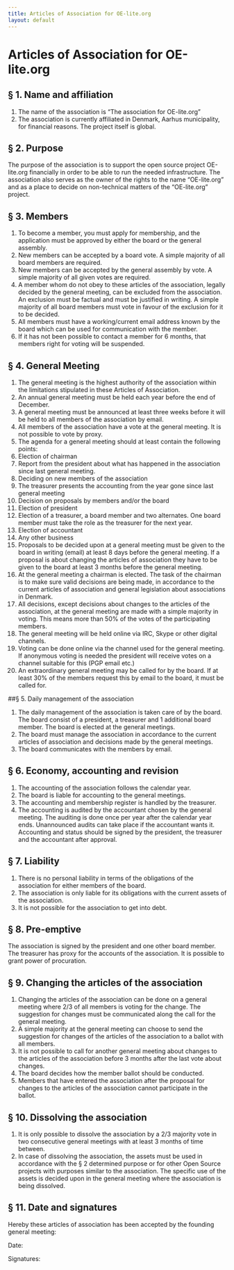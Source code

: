 ```yaml
---
title: Articles of Association for OE-lite.org
layout: default
---
```


# Articles of Association for OE-lite.org

## § 1. Name and affiliation

1. The name of the association is “The association for OE-lite.org”
2. The association is currently affiliated in Denmark, Aarhus municipality, for financial reasons. The project itself is global.

## § 2. Purpose

The purpose of the association is to support the open source project OE-lite.org financially in order to be able to run the needed infrastructure. The association also serves as the owner of the rights to the name “OE-lite.org” and as a place to decide on non-technical matters of the “OE-lite.org” project.

## § 3. Members

1. To become a member, you must apply for membership, and the application must be approved by either the board or the general assembly.
2. New members can be accepted by a board vote. A simple majority of all board members are required.
3. New members can be accepted by the general assembly by vote. A simple majority of all given votes are required.
4. A member whom do not obey to these articles of the association, legally decided by the general meeting, can be excluded from the association. An exclusion must be factual and must be justified in writing. A simple majority of all board members must vote in favour of the exclusion for it to be decided.
5. All members must have a working/current email address known by the board which can be used for communication with the member.
6. If it has not been possible to contact a member for 6 months, that members right for voting will be suspended.

## § 4. General Meeting

1. The general meeting is the highest authority of the association within the limitations stipulated in these Articles of Association. 
2. An annual general meeting must be held each year before the end of December.
3. A general meeting must be announced at least three weeks before it will be held to all members of the association by email.
4. All members of the association have a vote at the general meeting. It is not possible to vote by proxy.
5. The agenda for a general meeting should at least contain the following points:
  1. Election of chairman
  2. Report from the president about what has happened in the association since last general meeting.
  3. Deciding on new members of the association
  4. The treasurer presents the accounting from the year gone since last general meeting
  5. Decision on proposals by members and/or the board
  6. Election of president
  7. Election of a treasurer, a board member and two alternates. One board member must take the role as the treasurer for the next year.
  8. Election of accountant
  9. Any other business
6. Proposals to be decided upon at a general meeting must be given to the board in writing (email) at least 8 days before the general meeting. If a proposal is about changing the articles of association they have to be given to the board at least 3 months before the general meeting.
7. At the general meeting a chairman is elected. The task of the chairman is to make sure valid decisions are being made, in accordance to the current articles of association and general legislation about associations in Denmark.
8. All decisions, except decisions about changes to the articles of the association, at the general meeting are made with a simple majority in voting. This means more than 50% of the votes of the participating members.
9. The general meeting will be held online via IRC, Skype or other digital channels.
10. Voting can be done online via the channel used for the general meeting. If anonymous voting is needed the president will receive votes on a channel suitable for this (PGP email etc.)
11. An extraordinary general meeting may be called for by the board. If at least 30% of the members request this by email to the board, it must be called for.

##§ 5. Daily management of the association

1. The daily management of the association is taken care of by the board. The board consist of a president, a treasurer and 1 additional board member. The board is elected at the general meetings.
2. The board must manage the association in accordance to the current articles of association and decisions made by the general meetings.
3. The board communicates with the members by email.

## § 6. Economy, accounting and revision

1. The accounting of the association follows the calendar year.
2. The board is liable for accounting to the general meetings.
3. The accounting and membership register is handled by the treasurer.
4. The accounting is audited by the accountant chosen by the general meeting. The auditing is done once per year after the calendar year ends. Unannounced audits can take place if the accountant wants it. Accounting and status should be signed by the president, the treasurer and the accountant after approval.

## § 7. Liability

1. There is no personal liability in terms of the obligations of the association for either members of the board.
2. The association is only liable for its obligations with the current assets of the association.
3. It is not possible for the association to get into debt.

## § 8. Pre-emptive

The association is signed by the president and one other board member. The treasurer has proxy for the accounts of the association. It is possible to grant power of procuration.

## § 9. Changing the articles of the association

1. Changing the articles of the association can be done on a general meeting where 2/3 of all members is voting for the change. The suggestion for changes must be communicated along the call for the general meeting.
2. A simple majority at the general meeting can choose to send the suggestion for changes of the articles of the association to a ballot with all members.
3. It is not possible to call for another general meeting about changes to the articles of the association before 3 months after the last vote about changes.
4. The board decides how the member ballot should be conducted. 
5. Members that have entered the association after the proposal for changes to the articles of the association cannot participate in the ballot.

## § 10. Dissolving the association

1. It is only possible to dissolve the association by a 2/3 majority vote in two consecutive general meetings with at least 3 months of time between.
2. In case of dissolving the association, the assets must be used in accordance with the § 2 determined purpose or for other Open Source projects with purposes similar to the association. The specific use of the assets is decided upon in the general meeting where the association is being dissolved.

## § 11. Date and signatures

Hereby these articles of association has been accepted by the founding general meeting:

Date:


Signatures:

